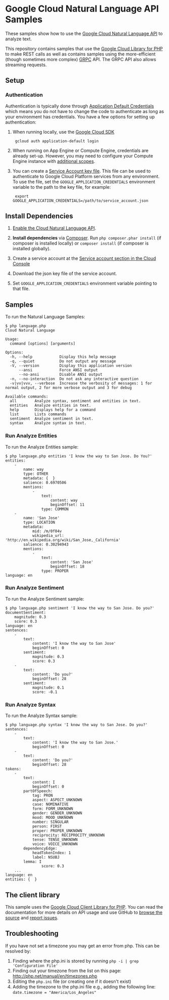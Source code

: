 # Google Cloud Natural Language API Samples

These samples show how to use the [Google Cloud Natural Language API][language-api]
to analyze text.

This repository contains samples that use the [Google Cloud
Library for PHP][google-cloud-php] to make REST calls as well as
contains samples using the more-efficient (though sometimes more
complex) [GRPC][grpc] API. The GRPC API also allows streaming requests.

[language-api]: http://cloud.google.com/natural-language
[google-cloud-php]: https://googlecloudplatform.github.io/google-cloud-php/
[grpc]: http://grpc.io


## Setup

### Authentication

Authentication is typically done through [Application Default Credentials][adc]
which means you do not have to change the code to authenticate as long as
your environment has credentials. You have a few options for setting up
authentication:

1. When running locally, use the [Google Cloud SDK][google-cloud-sdk]

        gcloud auth application-default login

1. When running on App Engine or Compute Engine, credentials are already
   set-up. However, you may need to configure your Compute Engine instance
   with [additional scopes][additional_scopes].

1. You can create a [Service Account key file][service_account_key_file]. This file can be used to
   authenticate to Google Cloud Platform services from any environment. To use
   the file, set the ``GOOGLE_APPLICATION_CREDENTIALS`` environment variable to
   the path to the key file, for example:

        export GOOGLE_APPLICATION_CREDENTIALS=/path/to/service_account.json

[adc]: https://cloud.google.com/docs/authentication#getting_credentials_for_server-centric_flow
[additional_scopes]: https://cloud.google.com/compute/docs/authentication#using
[service_account_key_file]: https://developers.google.com/identity/protocols/OAuth2ServiceAccount#creatinganaccount

## Install Dependencies

1. [Enable the Cloud Natural Language API](https://console.cloud.google.com/flows/enableapi?apiid=language.googleapis.com).

1. **Install dependencies** via [Composer](http://getcomposer.org/doc/00-intro.md).
    Run `php composer.phar install` (if composer is installed locally) or `composer install`
    (if composer is installed globally).

1. Create a service account at the
[Service account section in the Cloud Console](https://console.cloud.google.com/iam-admin/serviceaccounts/)

1. Download the json key file of the service account.

1. Set `GOOGLE_APPLICATION_CREDENTIALS` environment variable pointing to that file.

## Samples

To run the Natural Language Samples:

    $ php language.php
    Cloud Natural Language

    Usage:
      command [options] [arguments]

    Options:
      -h, --help            Display this help message
      -q, --quiet           Do not output any message
      -V, --version         Display this application version
          --ansi            Force ANSI output
          --no-ansi         Disable ANSI output
      -n, --no-interaction  Do not ask any interactive question
      -v|vv|vvv, --verbose  Increase the verbosity of messages: 1 for normal output, 2 for more verbose output and 3 for debug

    Available commands:
      all        Analyze syntax, sentiment and entities in text.
      entities   Analyze entities in text.
      help       Displays help for a command
      list       Lists commands
      sentiment  Analyze sentiment in text.
      syntax     Analyze syntax in text.

### Run Analyze Entities

To run the Analyze Entities sample:

    $ php language.php entities 'I know the way to San Jose. Do You?'
    entities:
        -
            name: way
            type: OTHER
            metadata: {  }
            salience: 0.6970506
            mentions:
                -
                    text:
                        content: way
                        beginOffset: 11
                    type: COMMON
        -
            name: 'San Jose'
            type: LOCATION
            metadata:
                mid: /m/0f04v
                wikipedia_url: 'http://en.wikipedia.org/wiki/San_Jose,_California'
            salience: 0.30294943
            mentions:
                -
                    text:
                        content: 'San Jose'
                        beginOffset: 18
                    type: PROPER
    language: en

### Run Analyze Sentiment

To run the Analyze Sentiment sample:

    $ php language.php sentiment 'I know the way to San Jose. Do you?'
    documentSentiment:
        magnitude: 0.3
        score: 0.3
    language: en
    sentences:
        -
            text:
                content: 'I know the way to San Jose'
                beginOffset: 0
            sentiment:
                magnitude: 0.3
                score: 0.3
        -
            text:
                content: 'Do you?'
                beginOffset: 28
            sentiment:
                magnitude: 0.1
                score: -0.1

### Run Analyze Syntax

To run the Analyze Syntax sample:

    $ php language.php syntax 'I know the way to San Jose. Do you?'
    sentences:
        -
            text:
                content: 'I know the way to San Jose.'
                beginOffset: 0
        -
            text:
                content: 'Do you?'
                beginOffset: 28
    tokens:
        -
            text:
                content: I
                beginOffset: 0
            partOfSpeech:
                tag: PRON
                aspect: ASPECT_UNKNOWN
                case: NOMINATIVE
                form: FORM_UNKNOWN
                gender: GENDER_UNKNOWN
                mood: MOOD_UNKNOWN
                number: SINGULAR
                person: FIRST
                proper: PROPER_UNKNOWN
                reciprocity: RECIPROCITY_UNKNOWN
                tense: TENSE_UNKNOWN
                voice: VOICE_UNKNOWN
            dependencyEdge:
                headTokenIndex: 1
                label: NSUBJ
            lemma: I
                    score: 0.3
        ...
    language: en
    entities: {  }

## The client library

This sample uses the [Google Cloud Client Library for PHP][google-cloud-php].
You can read the documentation for more details on API usage and use GitHub
to [browse the source][google-cloud-php-source] and  [report issues][google-cloud-php-issues].

## Troubleshooting

If you have not set a timezone you may get an error from php. This can be resolved by:

  1. Finding where the php.ini is stored by running `php -i | grep 'Configuration File'`
  1. Finding out your timezone from the list on this page: http://php.net/manual/en/timezones.php
  1. Editing the `php.ini` file (or creating one if it doesn't exist)
  1. Adding the timezone to the php.ini file e.g., adding the following line: `date.timezone = "America/Los_Angeles"`

[google-cloud-php]: https://googlecloudplatform.github.io/google-cloud-php
[google-cloud-php-source]: https://github.com/GoogleCloudPlatform/google-cloud-php
[google-cloud-php-issues]: https://github.com/GoogleCloudPlatform/google-cloud-php/issues
[google-cloud-sdk]: https://cloud.google.com/sdk/
